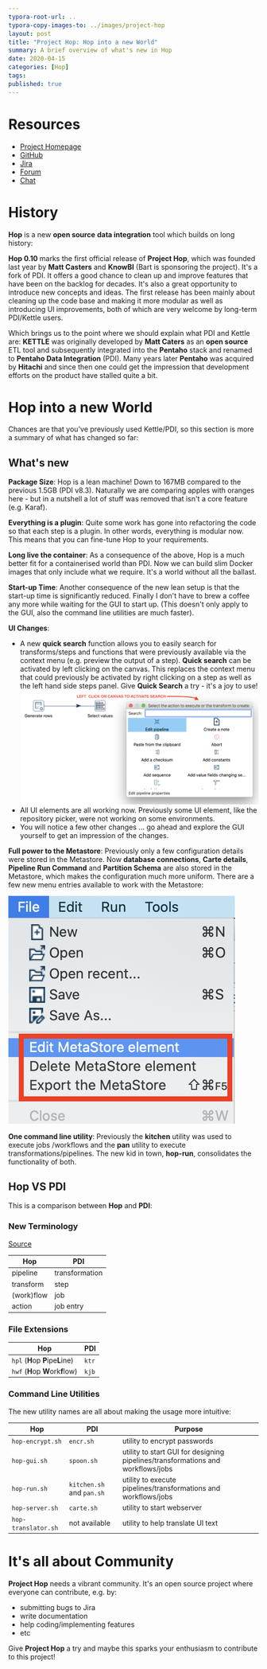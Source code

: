 ```yaml
---
typora-root-url: ..
typora-copy-images-to: ../images/project-hop
layout: post
title: "Project Hop: Hop into a new World"
summary: A brief overview of what's new in Hop
date: 2020-04-15
categories: [Hop]
tags: 
published: true
---
```


# Resources

- [Project Homepage](https://www.project-hop.org)
- [GitHub](https://github.com/project-hop/hop/)
- [Jira](http://project-hop.atlassian.net)
- [Forum](https://forums.project-hop.org)
- [Chat](https://chat.project-hop.org) 

# History

**Hop** is a new **open source** **data integration** tool which builds on long history:

**Hop 0.10** marks the first official release of **Project Hop**, which was founded last year by **Matt Casters** and **KnowBI** (Bart is sponsoring the project). It's a fork of PDI. It offers a good chance to clean up and improve features that have been on the backlog for decades. It's also a great opportunity to introduce new concepts and ideas. The first release has been mainly about cleaning up the code base and making it more modular as well as introducing UI improvements, both of which are very welcome by long-term PDI/Kettle users.

Which brings us to the point where we should explain what PDI and Kettle are: **KETTLE** was originally developed by **Matt Caters** as an **open source** ETL tool and subsequently integrated into the **Pentaho** stack and renamed to **Pentaho Data Integration** (PDI). Many years later **Pentaho** was acquired by **Hitachi** and since then one could get the impression that development efforts on the product have stalled quite a bit. 

# Hop into a new World

Chances are that you've previously used Kettle/PDI, so this section is more a summary of what has changed so far:


## What's new

**Package Size**: Hop is a lean machine! Down to 167MB compared to the previous 1.5GB (PDI v8.3). Naturally we are comparing apples with oranges here - but in a nutshell a lot of stuff was removed that isn't a core feature (e.g. Karaf). 

**Everything is a plugin**: Quite some work has gone into refactoring the code so that each step is a plugin. In other words, everything is modular now. This means that you can fine-tune Hop to your requirements.

**Long live the container**: As a consequence of the above, Hop is a much better fit for a containerised world than PDI. Now we can build slim Docker images that only include what we require. It's a world without all the ballast.

**Start-up Time**: Another consequence of the new lean setup is that the start-up time is significantly reduced. Finally I don't have to brew a coffee any more while waiting for the GUI to start up. (This doesn't only apply to the GUI, also the command line utilities are much faster).

**UI Changes**: 

- A new **quick search** function allows you to easily search for transforms/steps and functions that were previously available via the context menu (e.g. preview the output of a step). **Quick search** can be activated by left clicking on the canvas. This replaces the context menu that could previously be activated by right clicking on a step  as well as the left hand side steps panel. Give **Quick Search** a try - it's a joy to use!
	![](/images/project-hop/project-hop-2.png)
- All UI elements are all working now. Previously some UI element, like the repository picker, were not working on some environments.
- You will notice a few other changes ... go ahead and explore the GUI yourself to get an impression of the changes.

**Full power to the Metastore**: Previously only a few configuration details were stored in the Metastore. Now **database connections**, **Carte details**, **Pipeline Run Command** and **Partition Schema** are also stored in the Metastore, which makes the configuration much more uniform. There are a few new menu entries available to work with the Metastore:  

![](/images/project-hop/project-hop-1.png)

**One command line utility**: Previously the **kitchen** utility was used to execute jobs /workflows and the **pan** utility to execute transformations/pipelines. The new kid in town, **hop-run**, consolidates the functionality of both.

## Hop VS PDI

This is a comparison between **Hop** and **PDI**:

### New Terminology

[Source](http://www.project-hop.org/news/roundup-2020-03/)

Hop	| PDI
--------	|----------------
pipeline	| transformation
transform	| step
(work)flow	| job
action	| job entry

### File Extensions

 Hop	| PDI
--------	|----------------
`hpl` (**H**op **P**ipe**L**ine)	| `ktr`
`hwf` (**H**op **W**ork**f**low)	| `kjb`


### Command Line Utilities

The new utility names are all about making the usage more intuitive:

Hop	| PDI	| Purpose
-----	|-----	|-----
`hop-encrypt.sh`	| `encr.sh`	| utility to encrypt passwords
`hop-gui.sh`	| `spoon.sh`	| utility to start GUI for designing pipelines/transformations and workflows/jobs
`hop-run.sh`	| `kitchen.sh` and `pan.sh`	| utility to execute pipelines/transformations and workflows/jobs
`hop-server.sh`	| `carte.sh`	| utility to start webserver
`hop-translator.sh`	| not available	| utility to help translate UI text

# It's all about Community

**Project Hop** needs a vibrant community. It's an open source project where everyone can contribute, e.g. by:

- submitting bugs to Jira
- write documentation
- help coding/implementing features
- etc

Give **Project Hop** a try and maybe this sparks your enthusiasm to contribute to this project! 